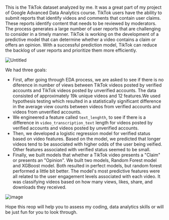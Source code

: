 This is the TikTok dataset analyzed by me. It was a great part of my project of Google Advanced Data Analytics course. TikTok users have the ability to submit reports that identify videos and comments that contain user claims. These reports identify content that needs to be reviewed by moderators. The process generates a large number of user reports that are challenging to consider in a timely manner. 
TikTok is working on the development of a predictive model that can determine whether a video contains a claim or offers an opinion. With a successful prediction model, TikTok can reduce the backlog of user reports and prioritize them more efficiently.

![Untitled](https://github.com/RoniF-pixel/Projects/assets/121540731/070ae4ab-61d3-4132-be21-7fd8a9d6088f)

We had three goals:

- First, after going through EDA process, we are asked to see if there is no diference in number of views between TikTok videos posted by verified accounts and TikTok videos posted by unverified accounts. The data consisted of approximately 19k unique videos and 12 features.We used hypothesis testing which resulted in a statistically significant difference in the average view counts between videos from verified accounts and videos from unverified accounts.
- We engineered a feature called `text_lenghth`, to see if there is a difference in `video_transcription_text` length for videos posted by verified accounts and videos posted by unverified accounts.
- Then, we developed a logistic regression model for verified status based on video features. Based on the model, we predicted that longer videos tend to be associated with higher odds of the user being veified. Other features associated with verified status seemed to be small.
- Finally, we built models that whether a TikTok video presents a "Claim" or presents an "Opinion". We built two models, Random Forest model and XGBoost model. Both resulted in perfect models, but random forest performed a little bit better. The model's most predictive features were all related to the user engagement levels associated with each video. It was classifying videos based on how many views, likes, share, and downloads they received.

![image](https://github.com/RoniF-pixel/Projects/assets/121540731/fedccf58-6eb0-491b-871d-3c4ba9e9bd99)

Hope this reop will help you to assess my coding, data analytics skills or will be just fun for you to look through. 
